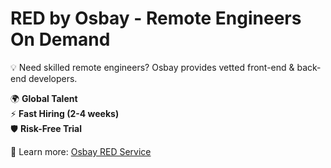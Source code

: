 # RED by Osbay - Remote Engineers On Demand  
💡 Need skilled remote engineers? Osbay provides vetted front-end & back-end developers.  

🌍 **Global Talent**  
⚡ **Fast Hiring (2-4 weeks)**  
🛡️ **Risk-Free Trial**  

🔗 Learn more: [Osbay RED Service](https://www.osbay.com/engineer-dispatch/RedMain.html)  
